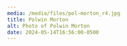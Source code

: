 ```yaml
---
media: /media/files/pol-morton_r4.jpg
title: Polwin Morton
alt: Photo of Polwin Morton
date: 2024-05-14T16:56:00-0500
---
```

